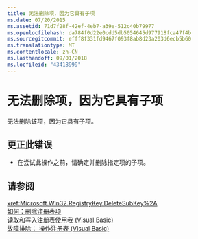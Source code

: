 ```yaml
---
title: 无法删除项，因为它具有子项
ms.date: 07/20/2015
ms.assetid: 71d7f28f-42ef-4eb7-a39e-512c40b79977
ms.openlocfilehash: da784f0d22e0cdd5db5054645d977918fca47f4b
ms.sourcegitcommit: efff8f331fd9467f093f8ab8d23a203d6ecb5b60
ms.translationtype: MT
ms.contentlocale: zh-CN
ms.lasthandoff: 09/01/2018
ms.locfileid: "43418999"
---
```

# <a name="key-cannot-be-deleted-because-it-has-subkeys"></a>无法删除项，因为它具有子项
无法删除该项，因为它具有子项。  
  
## <a name="to-correct-this-error"></a>更正此错误  
  
-   在尝试此操作之前，请确定并删除指定项的子项。  
  
## <a name="see-also"></a>请参阅  
 <xref:Microsoft.Win32.RegistryKey.DeleteSubKey%2A>  
 [如何：删除注册表项](../../visual-basic/developing-apps/programming/computer-resources/how-to-delete-a-registry-key.md)  
 [读取和写入注册表使用我 (Visual Basic)](https://msdn.microsoft.com/library/1309ad05-5bef-401f-970a-2f6455873b79)  
 [故障排除： 操作注册表 (Visual Basic)](https://msdn.microsoft.com/library/6ca24f55-3697-4017-b687-9de45858af4c)
